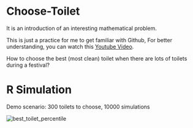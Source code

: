 # Choose-Toilet 

It is an introduction of an interesting mathematical problem.

This is just a practice for me to get familiar with Github, For better understanding, you can watch this [Youtube Video](https://www.youtube.com/watch?v=XIOoCKO-ybQ).

How to choose the best (most clean) toilet when there are lots of toilets during a festival?

# R Simulation

Demo scenario: 300 toilets to choose, 10000 simulations

![best_toilet_percentile](https://user-images.githubusercontent.com/25848324/183864236-bcebc781-42a8-42ec-a67a-471283b6ad19.png)
